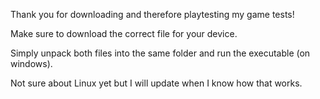 Thank you for downloading and therefore playtesting my game tests!

Make sure to download the correct file for your device. 

Simply unpack both files into the same folder and run the executable (on windows). 

Not sure about Linux yet but I will update when I know how that works.
